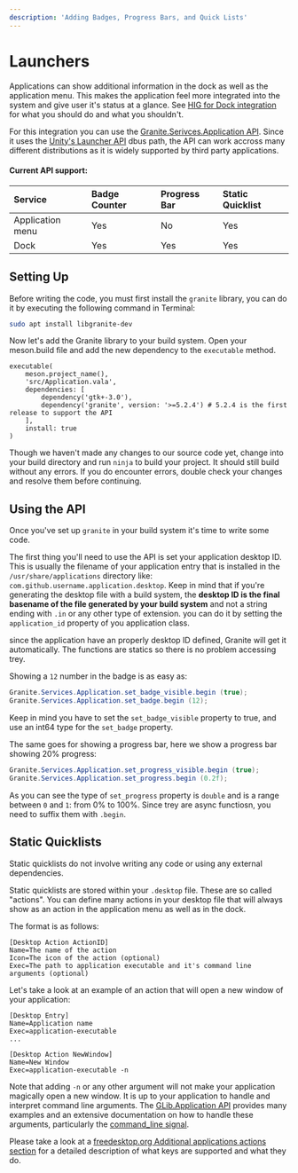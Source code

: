 ```yaml
---
description: 'Adding Badges, Progress Bars, and Quick Lists'
---
```


# Launchers

Applications can show additional information in the dock as well as the application menu. This makes the application feel more integrated into the system and give user it's status at a glance. See [HIG for Dock integration](https://elementary.io/docs/human-interface-guidelines#dock-integration) for what you should do and what you shouldn't.

For this integration you can use the [Granite.Serivces.Application API](https://valadoc.org/granite/Granite.html). Since it uses the [Unity's Launcher API](https://valadoc.org/unity/Unity.LauncherEntry.html) dbus path, the API can work accross many different distributions as it is widely supported by third party applications.

#### Current API support:

| Service | Badge Counter | Progress Bar | Static Quicklist |
| :--- | :--- | :--- | :--- |
| Application menu | Yes | No | Yes |
| Dock | Yes | Yes | Yes |

## Setting Up

Before writing the code, you must first install the `granite` library, you can do it by executing the following command in Terminal:

```bash
sudo apt install libgranite-dev
```

Now let's add the Granite library to your build system. Open your meson.build file and add the new dependency to the `executable` method.

```text
executable(
    meson.project_name(),
    'src/Application.vala',
    dependencies: [
        dependency('gtk+-3.0'),
        dependency('granite', version: '>=5.2.4') # 5.2.4 is the first release to support the API
    ],
    install: true
)
```

Though we haven't made any changes to our source code yet, change into your build directory and run `ninja` to build your project. It should still build without any errors. If you do encounter errors, double check your changes and resolve them before continuing.

## Using the API

Once you've set up `granite` in your build system it's time to write some code.

The first thing you'll need to use the API is set your application desktop ID. This is usually the filename of your application entry that is installed in the `/usr/share/applications` directory like: `com.github.username.application.desktop`. Keep in mind that if you're generating the desktop file with a build system, the **desktop ID is the final basename of the file generated by your build system** and not a string ending with `.in` or any other type of extension. you can do it by setting the `application_id` property of you application class.

since the application have an properly desktop ID defined, Granite will get it automatically.
The functions are statics so there is no problem accessing trey.

Showing a `12` number in the badge is as easy as:

```csharp
Granite.Services.Application.set_badge_visible.begin (true);
Granite.Services.Application.set_badge.begin (12);
```

Keep in mind you have to set the `set_badge_visible` property to true, and use an int64 type for the `set_badge` property.

The same goes for showing a progress bar, here we show a progress bar showing 20% progress:

```csharp
Granite.Services.Application.set_progress_visible.begin (true);
Granite.Services.Application.set_progress.begin (0.2f);
```

As you can see the type of `set_progress` property is `double` and is a range between `0` and `1`: from 0% to 100%.
Since trey are async functiosn, you need to suffix them with `.begin`.

## Static Quicklists

Static quicklists do not involve writing any code or using any external dependencies.

Static quicklists are stored within your `.desktop` file. These are so called "actions". You can define many actions in your desktop file that will always show as an action in the application menu as well as in the dock.

The format is as follows:

```text
[Desktop Action ActionID]
Name=The name of the action
Icon=The icon of the action (optional)
Exec=The path to application executable and it's command line arguments (optional)
```

Let's take a look at an example of an action that will open a new window of your application:

```text
[Desktop Entry]
Name=Application name
Exec=application-executable
...

[Desktop Action NewWindow]
Name=New Window
Exec=application-executable -n
```

Note that adding `-n` or any other argument will not make your application magically open a new window. It is up to your application to handle and interpret command line arguments. The [GLib.Application API](https://valadoc.org/gio-2.0/GLib.Application.html) provides many examples and an extensive documentation on how to handle these arguments, particularly the [command\_line signal](https://valadoc.org/gio-2.0/GLib.Application.command_line.html).

Please take a look at a [freedesktop.org Additional applications actions section](https://standards.freedesktop.org/desktop-entry-spec/latest/ar01s10.html) for a detailed description of what keys are supported and what they do.

